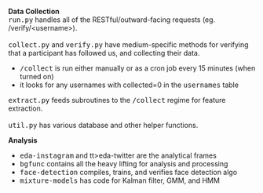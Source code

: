 **Data Collection**  
<tt>run.py</tt> handles all of the RESTful/outward-facing requests (eg. /verify/\<username\>).
<br /><br />
<tt>collect.py</tt> and <tt>verify.py</tt> have medium-specific methods for verifying that a participant has followed us, and collecting their data.
<ul>
<li><tt>/collect</tt> is run either manually or as a cron job every 15 minutes (when turned on)</li>
<li>it looks for any usernames with collected=0 in the <tt>usernames</tt> table</li>
</ul>
<tt>extract.py</tt> feeds subroutines to the <tt>/collect</tt> regime for feature extraction.
<br /><br />
<tt>util.py</tt> has various database and other helper functions.
  
**Analysis**
<ul>
<li><tt>eda-instagram</tt> and tt>eda-twitter</tt> are the analytical frames</li>
<li><tt>bgfunc</tt> contains all the heavy lifting for analysis and processing</li>
<li><tt>face-detection</tt> compiles, trains, and verifies face detection algo</li>
<li><tt>mixture-models</tt> has code for Kalman filter, GMM, and HMM</li>
</ul>